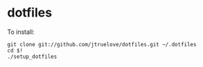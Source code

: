 dotfiles
===

To install:

    git clone git://github.com/jtruelove/dotfiles.git ~/.dotfiles
    cd $!
    ./setup_dotfiles

